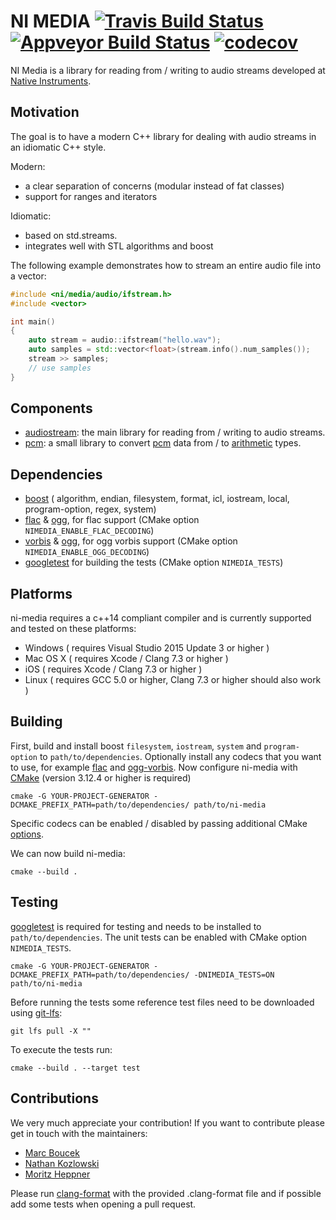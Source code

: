 # NI MEDIA [![Travis Build Status](https://travis-ci.org/NativeInstruments/ni-media.svg?branch=master)](https://travis-ci.org/NativeInstruments/ni-media/builds) [![Appveyor Build Status](https://ci.appveyor.com/api/projects/status/github/NativeInstruments/ni-media?branch=master&svg=true)](https://ci.appveyor.com/project/NativeInstruments/ni-media/history) [![codecov](https://codecov.io/gh/NativeInstruments/ni-media/branch/master/graph/badge.svg)](https://codecov.io/gh/NativeInstruments/ni-media)

NI Media is a library for reading from / writing to audio streams developed at [Native Instruments](https://www.native-instruments.com).

## Motivation

The goal is to have a modern C++ library for dealing with audio streams in an idiomatic C++ style.

Modern:
- a clear separation of concerns (modular instead of fat classes)
- support for ranges and iterators

Idiomatic:
- based on std.streams.
- integrates well with STL algorithms and boost


The following example demonstrates how to stream an entire audio file into a vector:

```cpp
#include <ni/media/audio/ifstream.h>
#include <vector>

int main()
{
    auto stream = audio::ifstream("hello.wav");
    auto samples = std::vector<float>(stream.info().num_samples());
    stream >> samples;
    // use samples
}
```

## Components

 - [audiostream](audiostream/README.md):  the main library for reading from / writing to audio streams.
 - [pcm](pcm/README.md): a small library to convert [pcm](https://en.wikipedia.org/wiki/Pulse-code_modulation)
   data from / to [arithmetic](http://en.cppreference.com/w/cpp/language/types) types.


## Dependencies

* [boost](https://github.com/boostorg/boost) ( algorithm, endian, filesystem, format, icl, iostream, local, program-option, regex, system)
* [flac](https://github.com/xiph/flac) & [ogg](https://github.com/xiph/ogg), for  flac support (CMake option `NIMEDIA_ENABLE_FLAC_DECODING`)
* [vorbis](https://github.com/xiph/vorbis) & [ogg](https://github.com/xiph/ogg), for ogg vorbis support (CMake option  `NIMEDIA_ENABLE_OGG_DECODING`)
* [googletest](https://github.com/google/googletest) for building the tests (CMake option `NIMEDIA_TESTS`)

## Platforms

ni-media requires a c++14 compliant compiler and is currently supported and tested on these platforms: 

* Windows ( requires Visual Studio 2015 Update 3  or higher )
* Mac OS X ( requires Xcode / Clang 7.3 or higher )
* iOS ( requires Xcode / Clang 7.3 or higher )
* Linux ( requires GCC 5.0 or higher, Clang 7.3 or higher should also work )


## Building

First, build and install boost `filesystem`, `iostream`, `system` and `program-option` to `path/to/dependencies`. Optionally install any codecs that you want to use, for example [flac](https://github.com/xiph/flac) and [ogg-vorbis](https://github.com/xiph/vorbis).
Now configure ni-media with [CMake](https://cmake.org/) (version 3.12.4 or higher is required)

```
cmake -G YOUR-PROJECT-GENERATOR -DCMAKE_PREFIX_PATH=path/to/dependencies/ path/to/ni-media
```

Specific codecs can be enabled / disabled by passing additional CMake [options](audiostream/doc/ifstream.md).

We can now build ni-media:
```
cmake --build . 
```

## Testing

[googletest](https://github.com/google/googletest) is required for testing and needs to be installed to `path/to/dependencies`. The unit tests can be enabled with CMake option `NIMEDIA_TESTS`.

```
cmake -G YOUR-PROJECT-GENERATOR -DCMAKE_PREFIX_PATH=path/to/dependencies/ -DNIMEDIA_TESTS=ON path/to/ni-media
```

Before running the tests some reference test files need to be downloaded using [git-lfs](https://github.com/git-lfs/git-lfs):
```
git lfs pull -X ""
```

To execute the tests run:
```
cmake --build . --target test
```

## Contributions

We very much appreciate your contribution! If you want to contribute please get in touch with the maintainers:

* [Marc Boucek](https://github.com/marcrambo) 
* [Nathan Kozlowski](https://github.com/ni-nkozlowski)
* [Moritz Heppner](https://github.com/ni-mheppner)

Please run [clang-format](https://clang.llvm.org/docs/ClangFormat.html) with the provided .clang-format file and if possible add some tests when opening a pull request.

